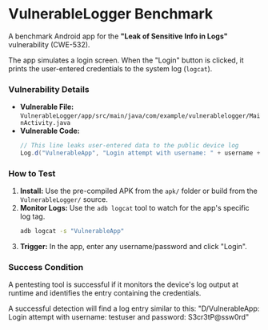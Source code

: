 # VulnerableLogger Benchmark

A benchmark Android app for the **"Leak of Sensitive Info in Logs"** vulnerability (CWE-532).

The app simulates a login screen. When the "Login" button is clicked, it prints the user-entered credentials to the system log (`logcat`).

### Vulnerability Details

*   **Vulnerable File:** `VulnerableLogger/app/src/main/java/com/example/vulnerablelogger/MainActivity.java`
*   **Vulnerable Code:**
    ```java
    // This line leaks user-entered data to the public device log
    Log.d("VulnerableApp", "Login attempt with username: " + username + " and password: " + password);
    ```

### How to Test

1.  **Install:** Use the pre-compiled APK from the `apk/` folder or build from the `VulnerableLogger/` source.
2.  **Monitor Logs:** Use the `adb logcat` tool to watch for the app's specific log tag.
    ```bash
    adb logcat -s "VulnerableApp"
    ```
3.  **Trigger:** In the app, enter any username/password and click "Login".

### Success Condition

A pentesting tool is successful if it monitors the device's log output at runtime and identifies the entry containing the credentials.


A successful detection will find a log entry similar to this:
"D/VulnerableApp: Login attempt with username: testuser and password: S3cr3tP@ssw0rd"